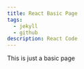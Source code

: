 ```yaml
---
title: React Basic Page
tags:
  - jekyll
  - github
description: React Code
---
```


This is just a basic page
